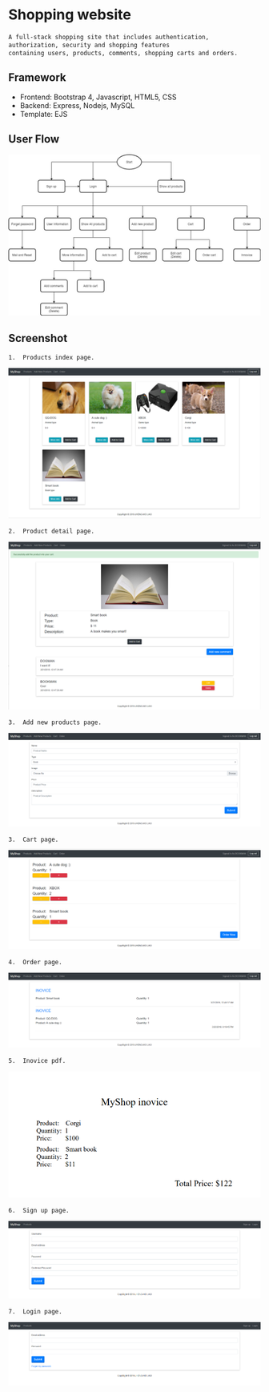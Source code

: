 # Shopping website
    A full-stack shopping site that includes authentication, authorization, security and shopping features 
    containing users, products, comments, shopping carts and orders.

##	Framework  
*	Frontend: Bootstrap 4, Javascript, HTML5, CSS  
*	Backend:  Express, Nodejs, MySQL  
*   Template: EJS  

## User Flow
![](https://github.com/r03921081/ShoppingWebsite/blob/master/images/ShoppingWeb.jpg)

## Screenshot
    1.  Products index page.  
![](https://github.com/r03921081/ShoppingWebsite/blob/master/images/Products.PNG)

    2.  Product detail page.  
![](https://github.com/r03921081/ShoppingWebsite/blob/master/images/Show.PNG)

    3.  Add new products page.
![](https://github.com/r03921081/ShoppingWebsite/blob/master/images/add.PNG)

    3.  Cart page.
![](https://github.com/r03921081/ShoppingWebsite/blob/master/images/myCart.PNG)

    4.  Order page.
![](https://github.com/r03921081/ShoppingWebsite/blob/master/images/order.PNG)

    5.  Inovice pdf.
![](https://github.com/r03921081/ShoppingWebsite/blob/master/images/inovice.PNG)

    6.  Sign up page.
![](https://github.com/r03921081/ShoppingWebsite/blob/master/images/signup.PNG)

    7.  Login page.
![](https://github.com/r03921081/ShoppingWebsite/blob/master/images/login.PNG)
